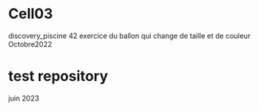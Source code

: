 # Cell03
discovery_piscine 42
exercice du ballon qui change de taille et de couleur
Octobre2022
# test repository
juin 2023

